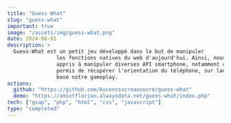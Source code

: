 ```yaml
---
title: "Guess What"
slug: "guess-what"
important: true
image: "/assets/img/guess-what.png"
date: 2024-06-01
description: >
  Guess-What est un petit jeu développé dans le but de manipuler
                les fonctions natives du web d'aujourd'hui. Ainsi, nous avons
                appris à manipuler diverses API smartphone, notamment celle qui nous a
                permis de récupérer l'orientation du téléphone, sur laquelle se
                base notre gameplay.
actions:
  github: "https://github.com/Ascenssucreausucre/guess-what"
  demo: "https://amiotflorian.alwaysdata.net/guess-what/index.php"
tech: ["gsap", "php", "html", "css", "javascript"]
type: "completed"
---
```

